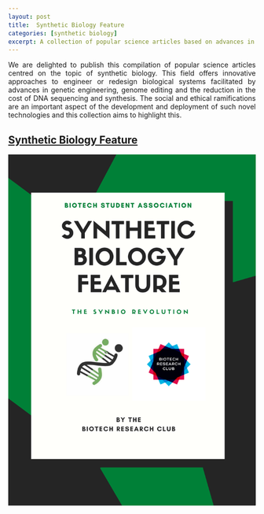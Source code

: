 ```yaml
---
layout: post
title:  Synthetic Biology Feature 
categories: [synthetic biology]
excerpt: A collection of popular science articles based on advances in synthetic biology!
---
```


<div style="text-align: justify">  
We are delighted to publish this compilation of popular science articles centred on the topic of synthetic biology. This field offers innovative approaches to engineer or redesign biological systems facilitated by advances in genetic engineering, genome editing and the reduction in the cost of DNA sequencing and synthesis.  The social and ethical ramifications are an important aspect of the development and deployment of such novel technologies and this collection aims to highlight this. 
</div>


## [Synthetic Biology Feature](../assets/SyntheticBiologyFeature.pdf)


![](../images/CoverPage.png)


